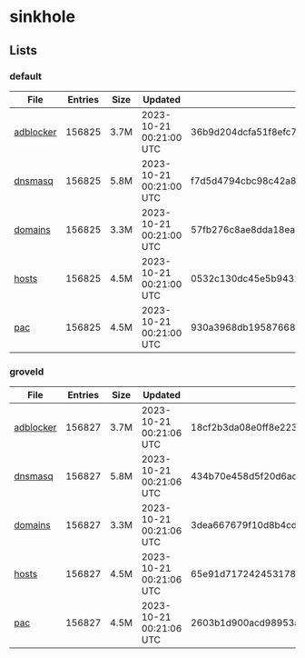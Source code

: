 # sinkhole

## Lists

### default

|File|Entries|Size|Updated|Hash|
|-|-|-|-|-|
|[adblocker](https://raw.githubusercontent.com/groveld/sinkhole/lists/default/adblocker.txt)|156825|3.7M|2023-10-21 00:21:00 UTC|36b9d204dcfa51f8efc7e8531647e6214fc1d2573e74e0e2c4b0f780d58a9b3b|
|[dnsmasq](https://raw.githubusercontent.com/groveld/sinkhole/lists/default/dnsmasq.txt)|156825|5.8M|2023-10-21 00:21:00 UTC|f7d5d4794cbc98c42a855292a8d4f79b87ece754aec9c5676223b1795c384bdf|
|[domains](https://raw.githubusercontent.com/groveld/sinkhole/lists/default/domains.txt)|156825|3.3M|2023-10-21 00:21:00 UTC|57fb276c8ae8dda18eadc67d127db8d2a7b755b25c99cd287e755c7bac4b2005|
|[hosts](https://raw.githubusercontent.com/groveld/sinkhole/lists/default/hosts.txt)|156825|4.5M|2023-10-21 00:21:00 UTC|0532c130dc45e5b94320116d9c773bc9f2ad19c4761fbde081983b53e0288079|
|[pac](https://raw.githubusercontent.com/groveld/sinkhole/lists/default/pac.txt)|156825|4.5M|2023-10-21 00:21:00 UTC|930a3968db19587668f47e50617f0a48a6040214ec6db99076133ed0adf9c587|

### groveld

|File|Entries|Size|Updated|Hash|
|-|-|-|-|-|
|[adblocker](https://raw.githubusercontent.com/groveld/sinkhole/lists/groveld/adblocker.txt)|156827|3.7M|2023-10-21 00:21:06 UTC|18cf2b3da08e0ff8e2233ee039973770e467eb54cebd7ead0f82e415600bffea|
|[dnsmasq](https://raw.githubusercontent.com/groveld/sinkhole/lists/groveld/dnsmasq.txt)|156827|5.8M|2023-10-21 00:21:06 UTC|434b70e458d5f20d6ad5f30b307c954a499c36a86cd5b26e26dd278dd8583f6c|
|[domains](https://raw.githubusercontent.com/groveld/sinkhole/lists/groveld/domains.txt)|156827|3.3M|2023-10-21 00:21:06 UTC|3dea667679f10d8b4cd2bc85351cfb2414738dcaf1369a097566bba4ca8fad6d|
|[hosts](https://raw.githubusercontent.com/groveld/sinkhole/lists/groveld/hosts.txt)|156827|4.5M|2023-10-21 00:21:06 UTC|65e91d7172424531782c8bc18e8e7981c6857929ddc6d753d0af2f3b981df913|
|[pac](https://raw.githubusercontent.com/groveld/sinkhole/lists/groveld/pac.txt)|156827|4.5M|2023-10-21 00:21:06 UTC|2603b1d900acd98953affd12042159a94ac5bcd6ee05ec6c56cb0818e5387c45|
